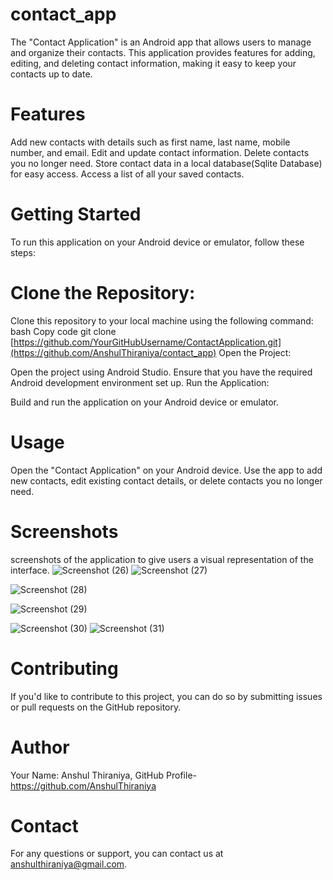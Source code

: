 # contact_app
The "Contact Application" is an Android app that allows users to manage and organize their contacts. This application provides features for adding, editing, and deleting contact information, making it easy to keep your contacts up to date.

# Features
Add new contacts with details such as first name, last name, mobile number, and email.
Edit and update contact information.
Delete contacts you no longer need.
Store contact data in a local database(Sqlite Database) for easy access.
Access a list of all your saved contacts.

# Getting Started
To run this application on your Android device or emulator, follow these steps:

# Clone the Repository:

Clone this repository to your local machine using the following command:
bash
Copy code
git clone [https://github.com/YourGitHubUsername/ContactApplication.git](https://github.com/AnshulThiraniya/contact_app)
Open the Project:

Open the project using Android Studio.
Ensure that you have the required Android development environment set up.
Run the Application:

Build and run the application on your Android device or emulator.
# Usage
Open the "Contact Application" on your Android device.
Use the app to add new contacts, edit existing contact details, or delete contacts you no longer need.
# Screenshots
screenshots of the application to give users a visual representation of the interface.
![Screenshot (26)](https://github.com/AnshulThiraniya/contact_app/assets/70026554/ce32a7b4-524d-48b1-9fc3-2433d933620b)
![Screenshot (27)](https://github.com/AnshulThiraniya/contact_app/assets/70026554/84256f99-9cc1-4144-bf3f-438b230df06c)

![Screenshot (28)](https://github.com/AnshulThiraniya/contact_app/assets/70026554/7afc9582-4623-423d-bca0-af4290501082)

![Screenshot (29)](https://github.com/AnshulThiraniya/contact_app/assets/70026554/46b417e4-c12b-4793-9889-4faa8c5b8285)

![Screenshot (30)](https://github.com/AnshulThiraniya/contact_app/assets/70026554/0a38999b-2a79-466d-9cca-52f73f785ff1)
![Screenshot (31)](https://github.com/AnshulThiraniya/contact_app/assets/70026554/4984aaf6-189a-4399-a5e3-48caa0c79b11)
# Contributing
If you'd like to contribute to this project, you can do so by submitting issues or pull requests on the GitHub repository.

# Author
Your Name: Anshul Thiraniya, GitHub Profile-https://github.com/AnshulThiraniya
# Contact
For any questions or support, you can contact us at anshulthiraniya@gmail.com.
